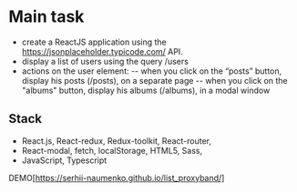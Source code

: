 # Main task

- create a ReactJS application using the https://jsonplaceholder.typicode.com/ API.
- display a list of users using the query /users
- actions on the user element:
-- when you click on the “posts” button, display his posts (/posts), on a separate page
-- when you click on the "albums" button, display his albums (/albums), in a modal window

## Stack

- React.js, React-redux, Redux-toolkit, React-router,
- React-modal, fetch, localStorage, HTML5, Sass,
- JavaScript, Typescript

DEMO[https://serhii-naumenko.github.io/list_proxyband/]
